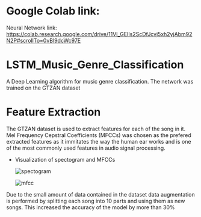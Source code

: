 # Google Colab link:
Neural Network link:
https://colab.research.google.com/drive/11VI_GEIIs2ScDfJcvj5xh2yjAbm92N2P#scrollTo=0vBl9dcWc97E

# LSTM_Music_Genre_Classification
A Deep Learning algorithm for music genre classification. The network was trained on the GTZAN dataset

# Feature Extraction
The GTZAN dataset is used to extract features for each of the song in it. Mel Frequency Cepstral Coefficients (MFCCs) was chosen as the prefered extracted features as it immitates the way the human ear works and is one of the most commonly used features in audio signal processing. 

- Visualization of spectogram and MFCCs

  ![spectogram](https://user-images.githubusercontent.com/58198596/133607202-d45efc3b-2e06-48c9-b7a4-0d10bc2c28cc.png)
  
  ![mfcc](https://user-images.githubusercontent.com/58198596/133607199-afca9a28-54d6-48b4-ae05-311a908bd9a0.png)


Due to the small amount of data contained in the dataset data augmentation is performed by splitting each song into 10 parts and using them as new songs. This increased the accuracy of the model by more than 30%
